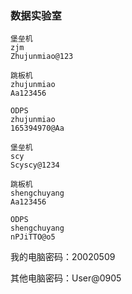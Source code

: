 ### 数据实验室

```
堡垒机
zjm
Zhujunmiao@123

跳板机
zhujunmiao
Aa123456

ODPS
zhujunmiao
165394970@Aa
```

```
堡垒机
scy 
Scyscy@1234

跳板机
shengchuyang
Aa123456

ODPS
shengchuyang
nPJiTTO@o5
```

我的电脑密码：20020509

其他电脑密码：User@0905
